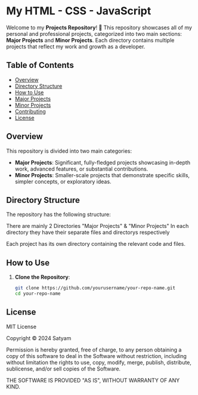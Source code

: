 # My HTML - CSS - JavaScript

Welcome to my **Projects Repository**! 🎉 This repository showcases all of my personal and professional projects, categorized into two main sections: **Major Projects** and **Minor Projects**. Each directory contains multiple projects that reflect my work and growth as a developer.

## Table of Contents

- [Overview](#overview)
- [Directory Structure](#directory-structure)
- [How to Use](#how-to-use)
- [Major Projects](#major-projects)
- [Minor Projects](#minor-projects)
- [Contributing](#contributing)
- [License](#license)

## Overview

This repository is divided into two main categories:

- **Major Projects**: Significant, fully-fledged projects showcasing in-depth work, advanced features, or substantial contributions.
- **Minor Projects**: Smaller-scale projects that demonstrate specific skills, simpler concepts, or exploratory ideas.

## Directory Structure

The repository has the following structure:

There are mainly 2 Directories "Major Projects" & "Minor Projects"
In each directory they have their separate files and directorys respectively  

Each project has its own directory containing the relevant code and files.

## How to Use

1. **Clone the Repository**:
   ```bash
   git clone https://github.com/yourusername/your-repo-name.git
   cd your-repo-name


## License

MIT License

Copyright © 2024 Satyam

Permission is hereby granted, free of charge, to any person obtaining a copy of this software to deal in the Software without restriction, including without limitation the rights to use, copy, modify, merge, publish, distribute, sublicense, and/or sell copies of the Software.

THE SOFTWARE IS PROVIDED "AS IS", WITHOUT WARRANTY OF ANY KIND.

